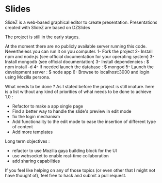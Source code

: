 Slides
======

SlideZ is a web-based graphical editor to create presentation.
Presentations created with SlideZ are based on DZSlides

The project is still in the early stages.

At the moment there are no publicly available server running this code. Nevertheless you can run it on you computer.
1- Fork the project
2- Install npm and node.js (see official documentation for your operating system)
3- Install mongodb (see official documentation)
3- Install dependencies : $ npm install -d
4- If needed launch the database : $ mongod
5- Launch the development server : $ node app
6- Browse to localhost:3000 and login using Mozilla persona.

What needs to be done ?
As I stated before the project is still imature. 
here is a list without any kind of priorities of what needs to be done to achieve 1.0 :
- Refactor to make a app single page
- Find a better way to handle the slide's preview in edit mode
- fix the login mechanism
- Add functionality to the edit mode to ease the insertion of different type of content
- Add more templates

Long term objectives :
- refactor to use Mozilla gaya building block for the UI
- use websocket to enable real-time collaboration
- add sharing capabilities


If you feel like helping on any of those topics (or even other that I might not have thought of), 
feel free to hack and submit a pull request.